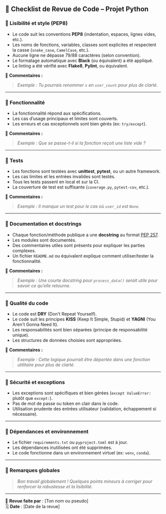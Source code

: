 
## 🐍 Checklist de Revue de Code – Projet Python


### 🔹 Lisibilité et style (PEP8)
-  Le code suit les conventions **PEP8** (indentation, espaces, lignes vides, etc.).
-  Les noms de fonctions, variables, classes sont explicites et respectent la casse (`snake_case`, `CamelCase`, etc.).
-  Aucune ligne ne dépasse 79/88 caractères (selon convention).
-  Le formatage automatique avec **Black** (ou équivalent) a été appliqué.
-  Le linting a été vérifié avec **Flake8**, **Pylint**, ou équivalent.

📝 **Commentaires :**  
> _Exemple : Tu pourrais renommer `x` en `user_count` pour plus de clarté._

---

### 🔹 Fonctionnalité
-  La fonctionnalité répond aux spécifications.
-  Les cas d’usage principaux et limites sont couverts.
-  Les erreurs et cas exceptionnels sont bien gérés (ex: `try/except`).

📝 **Commentaires :**  
> _Exemple : Que se passe-t-il si la fonction reçoit une liste vide ?_

---

### 🔹 Tests
-  Les fonctions sont testées avec **unittest**, **pytest**, ou un autre framework.
-  Les cas limites et les entrées invalides sont testés.
-  Tous les tests passent en local et sur la CI.
-  La couverture de test est suffisante (`coverage.py`, `pytest-cov`, etc.).

📝 **Commentaires :**  
> _Exemple : Il manque un test pour le cas où `user_id` est `None`._

---

### 🔹 Documentation et docstrings
-  Chaque fonction/méthode publique a une **docstring** au format [PEP 257](https://peps.python.org/pep-0257/).
-  Les modules sont documentés.
-  Des commentaires utiles sont présents pour expliquer les parties complexes.
-  Un fichier `README.md` ou équivalent explique comment utiliser/tester la fonctionnalité.

📝 **Commentaires :**  
> _Exemple : Une courte docstring pour `process_data()` serait utile pour savoir ce qu’elle retourne._

---

### 🔹 Qualité du code
-  Le code est **DRY** (Don't Repeat Yourself).
-  Le code suit les principes **KISS** (Keep It Simple, Stupid) et **YAGNI** (You Aren't Gonna Need It).
-  Les responsabilités sont bien séparées (principe de responsabilité unique).
-  Les structures de données choisies sont appropriées.

📝 **Commentaires :**  
> _Exemple : Cette logique pourrait être déportée dans une fonction utilitaire pour plus de clarté._

---

### 🔹 Sécurité et exceptions
-  Les exceptions sont spécifiques et bien gérées (`except ValueError:` plutôt que `except:`).
-  Pas de mot de passe ou token en clair dans le code.
-  Utilisation prudente des entrées utilisateur (validation, échappement si nécessaire).

---

### 🔹 Dépendances et environnement
-  Le fichier `requirements.txt` ou `pyproject.toml` est à jour.
-  Les dépendances inutilisées ont été supprimées.
-  Le code fonctionne dans un environnement virtuel (ex: `venv`, `conda`).

---

### 🧠 Remarques globales

> _Bon travail globalement ! Quelques points mineurs à corriger pour renforcer la robustesse et la lisibilité._

---

👤 **Revue faite par** : [Ton nom ou pseudo]  
🗓️ **Date** : [Date de la revue]
